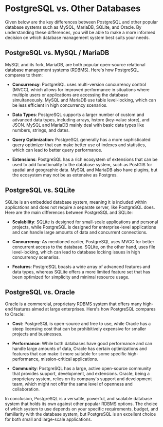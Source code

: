 # PostgreSQL vs. Other Databases

Given below are the key differences between PostgreSQL and other popular database systems such as MySQL, MariaDB, SQLite, and Oracle. By understanding these differences, you will be able to make a more informed decision on which database management system best suits your needs.

## PostgreSQL vs. MySQL / MariaDB

MySQL and its fork, MariaDB, are both popular open-source relational database management systems (RDBMS). Here's how PostgreSQL compares to them:

- **Concurrency**: PostgreSQL uses multi-version concurrency control (MVCC), which allows for improved performance in situations where multiple users or applications are accessing the database simultaneously. MySQL and MariaDB use table level-locking, which can be less efficient in high concurrency scenarios.

- **Data Types**: PostgreSQL supports a larger number of custom and advanced data types, including arrays, hstore (key-value store), and JSON. MySQL and MariaDB mainly deal with basic data types like numbers, strings, and dates.

- **Query Optimization**: PostgreSQL generally has a more sophisticated query optimizer that can make better use of indexes and statistics, which can lead to better query performance.

- **Extensions**: PostgreSQL has a rich ecosystem of extensions that can be used to add functionality to the database system, such as PostGIS for spatial and geographic data. MySQL and MariaDB also have plugins, but the ecosystem may not be as extensive as Postgres.

## PostgreSQL vs. SQLite

SQLite is an embedded database system, meaning it is included within applications and does not require a separate server, like PostgreSQL does. Here are the main differences between PostgreSQL and SQLite:

- **Scalability**: SQLite is designed for small-scale applications and personal projects, while PostgreSQL is designed for enterprise-level applications and can handle large amounts of data and concurrent connections.

- **Concurrency**: As mentioned earlier, PostgreSQL uses MVCC for better concurrent access to the database. SQLite, on the other hand, uses file level-locking, which can lead to database locking issues in high concurrency scenarios.

- **Features**: PostgreSQL boasts a wide array of advanced features and data types, whereas SQLite offers a more limited feature set that has been optimized for simplicity and minimal resource usage.

## PostgreSQL vs. Oracle

Oracle is a commercial, proprietary RDBMS system that offers many high-end features aimed at large enterprises. Here's how PostgreSQL compares to Oracle:

- **Cost**: PostgreSQL is open-source and free to use, while Oracle has a steep licensing cost that can be prohibitively expensive for smaller projects and businesses.

- **Performance**: While both databases have good performance and can handle large amounts of data, Oracle has certain optimizations and features that can make it more suitable for some specific high-performance, mission-critical applications.

- **Community**: PostgreSQL has a large, active open-source community that provides support, development, and extensions. Oracle, being a proprietary system, relies on its company's support and development team, which might not offer the same level of openness and collaboration.

In conclusion, PostgreSQL is a versatile, powerful, and scalable database system that holds its own against other popular RDBMS options. The choice of which system to use depends on your specific requirements, budget, and familiarity with the database system, but PostgreSQL is an excellent choice for both small and large-scale applications.